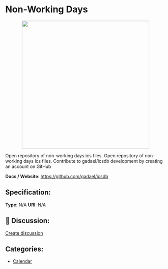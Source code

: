 # Non-Working Days
<p align="center">
    <img width="400" src="https://raw.githubusercontent.com/apis-list/apis-list/main/apis/non-working-days/logo_256x256.png" />
</p>

Open repository of non-working days ics files. Open repository of non-working days ics files.  Contribute to gadael/icsdb development by creating an account on GitHub

**Docs / Website**: https://github.com/gadael/icsdb

## Specification:
**Type**:  N/A 
**URI**:  N/A 

## 💬 Discussion:
[Create discussion](https://github.com/apis-list/apis-list/discussions/new)

## Categories:
- [Calendar](https://github.com/apis-list/apis-list#calendar)



